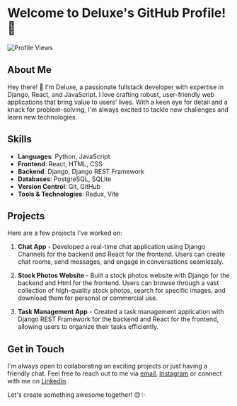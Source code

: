# Welcome to Deluxe's GitHub Profile! 🚀

![Profile Views](https://komarev.com/ghpvc/?username=deluxesande&color=blue)

## About Me
Hey there! 👋 I'm Deluxe, a passionate fullstack developer with expertise in Django, React, and JavaScript. I love crafting robust, user-friendly web applications that bring value to users' lives. With a keen eye for detail and a knack for problem-solving, I'm always excited to tackle new challenges and learn new technologies.

## Skills
- **Languages**: Python, JavaScript
- **Frontend**: React, HTML, CSS
- **Backend**: Django, Django REST Framework
- **Databases**: PostgreSQL, SQLite
- **Version Control**: Git, GitHub
- **Tools & Technologies**: Redux, Vite

## Projects
Here are a few projects I've worked on:

1. **Chat App** - Developed a real-time chat application using Django Channels for the backend and React for the frontend. Users can create chat rooms, send messages, and engage in conversations seamlessly.

2. **Stock Photos Website** - Built a stock photos website with Django for the backend and Html for the frontend. Users can browse through a vast collection of high-quality stock photos, search for specific images, and download them for personal or commercial use.

3. **Task Management App** - Created a task management application with Django REST Framework for the backend and React for the frontend, allowing users to organize their tasks efficiently.


## Get in Touch
I'm always open to collaborating on exciting projects or just having a friendly chat. Feel free to reach out to me via [email](mailto:deluxesande@gmail.com), [Instagram](https://www.instagram.com/deluxecreates) or connect with me on [LinkedIn](https://www.linkedin.com/in/deluxe-sande-455384295).

Let's create something awesome together! 😊✨
